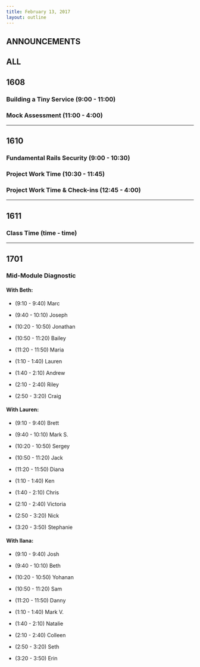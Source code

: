 ```yaml
---
title: February 13, 2017
layout: outline
---
```


## ANNOUNCEMENTS

## ALL

## 1608

### Building a Tiny Service (9:00 - 11:00)

### Mock Assessment (11:00 - 4:00)

***

## 1610

### Fundamental Rails Security (9:00 - 10:30)

### Project Work Time (10:30 - 11:45)

### Project Work Time & Check-ins (12:45 - 4:00)

***

## 1611

### Class Time (time - time)

***

## 1701

### Mid-Module Diagnostic

#### With Beth:

*   (9:10 - 9:40) Marc
*   (9:40 - 10:10) Joseph
*   (10:20 - 10:50) Jonathan
*   (10:50 - 11:20) Bailey
*   (11:20 - 11:50) Maria

*   (1:10 - 1:40) Lauren
*   (1:40 - 2:10) Andrew
*   (2:10 - 2:40) Riley
*   (2:50 - 3:20) Craig

#### With Lauren:

*   (9:10 - 9:40) Brett
*   (9:40 - 10:10) Mark S.
*   (10:20 - 10:50) Sergey
*   (10:50 - 11:20) Jack
*   (11:20 - 11:50) Diana

*   (1:10 - 1:40) Ken
*   (1:40 - 2:10) Chris
*   (2:10 - 2:40) Victoria
*   (2:50 - 3:20) Nick
*   (3:20 - 3:50) Stephanie

#### With Ilana:

*   (9:10 - 9:40) Josh
*   (9:40 - 10:10) Beth
*   (10:20 - 10:50) Yohanan
*   (10:50 - 11:20) Sam
*   (11:20 - 11:50) Danny

*   (1:10 - 1:40) Mark V.
*   (1:40 - 2:10) Natalie
*   (2:10 - 2:40) Colleen
*   (2:50 - 3:20) Seth
*   (3:20 - 3:50) Erin
